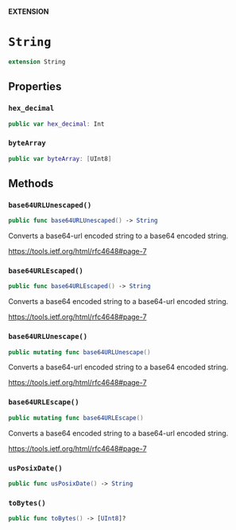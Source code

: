 **EXTENSION**

# `String`
```swift
extension String
```

## Properties
### `hex_decimal`

```swift
public var hex_decimal: Int
```

### `byteArray`

```swift
public var byteArray: [UInt8]
```

## Methods
### `base64URLUnescaped()`

```swift
public func base64URLUnescaped() -> String
```

Converts a base64-url encoded string to a base64 encoded string.

https://tools.ietf.org/html/rfc4648#page-7

### `base64URLEscaped()`

```swift
public func base64URLEscaped() -> String
```

Converts a base64 encoded string to a base64-url encoded string.

https://tools.ietf.org/html/rfc4648#page-7

### `base64URLUnescape()`

```swift
public mutating func base64URLUnescape()
```

Converts a base64-url encoded string to a base64 encoded string.

https://tools.ietf.org/html/rfc4648#page-7

### `base64URLEscape()`

```swift
public mutating func base64URLEscape()
```

Converts a base64 encoded string to a base64-url encoded string.

https://tools.ietf.org/html/rfc4648#page-7

### `usPosixDate()`

```swift
public func usPosixDate() -> String
```

### `toBytes()`

```swift
public func toBytes() -> [UInt8]?
```
